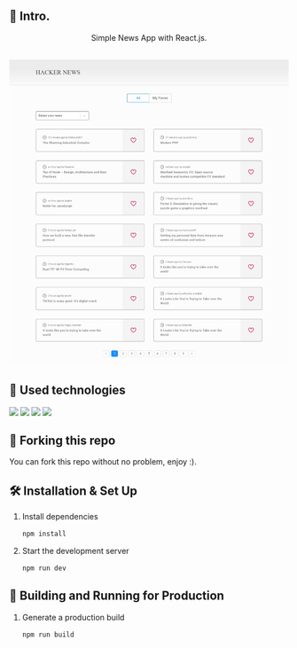 ## 📄 Intro.

<div align="center">
Simple News App with React.js. <br><br>
</div>

[![Hacker News Banner](./public/banner.jpeg)](https://zesty-buttercream-90d152.netlify.app/)

## 💼 Used technologies

![](https://img.shields.io/badge/Markup-HTML-informational?style=for-the-badge&logo=html5&logoColor=fcfcfc&color=fcfcfc&labelColor=2b2d42)
![](https://img.shields.io/badge/Style-CSS-informational?style=for-the-badge&logo=css3&logoColor=fcfcfc&color=fcfcfc&labelColor=2b2d42)
![](https://img.shields.io/badge/Code-JavaScript-informational?style=for-the-badge&logo=JavaScript&logoColor=fcfcfc&color=fcfcfc&labelColor=2b2d42)
![](https://img.shields.io/badge/Code-React.js-informational?style=for-the-badge&logo=react&logoColor=fcfcfc&color=fcfcfc&labelColor=2b2d42)

## 🚨 Forking this repo

You can fork this repo without no problem, enjoy :).

## 🛠 Installation & Set Up

1. Install dependencies

   ```sh
   npm install
   ```

2. Start the development server

   ```sh
   npm run dev
   ```

## 🚀 Building and Running for Production

1. Generate a production build

   ```sh
   npm run build
   ```
